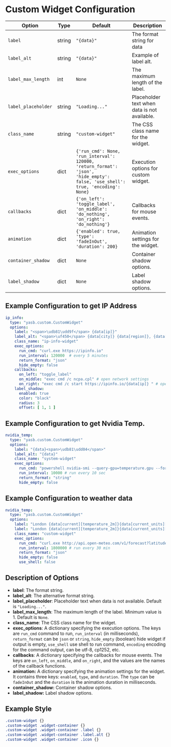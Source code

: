 # Custom Widget Configuration

| Option          | Type    | Default                                                                 | Description                                                                 |
|-----------------|---------|-------------------------------------------------------------------------|-----------------------------------------------------------------------------|
| `label`         | string  | `"{data}"`                                | The format string for data |
| `label_alt`     | string  | `"{data}"`    | Example of label alt. |
| `label_max_length`          | int     | `None`                                                                     | The maximum length of the label. |
| `label_placeholder` | string  | `"Loading..."`                                                          | Placeholder text when data is not available. |
| `class_name`    | string  | `"custom-widget"`                                                      | The CSS class name for the widget. |
| `exec_options`  | dict    | `{'run_cmd': None, 'run_interval': 120000, 'return_format': 'json', 'hide_empty': false, 'use_shell': true, 'encoding': None}` | Execution options for custom widget. |
| `callbacks`     | dict    | `{'on_left': 'toggle_label', 'on_middle': 'do_nothing', 'on_right': 'do_nothing'}` | Callbacks for mouse events. |
| `animation`         | dict    | `{'enabled': true, 'type': 'fadeInOut', 'duration': 200}`               | Animation settings for the widget.                                          |
| `container_shadow`   | dict   | `None`                  | Container shadow options.                       |
| `label_shadow`         | dict   | `None`                  | Label shadow options.                 |

## Example Configuration to get IP Address

```yaml
ip_info:
  type: "yasb.custom.CustomWidget"
  options:
    label: "<span>\udb81\udd9f</span> {data[ip]}"
    label_alt: "<span>\uf450</span> {data[city]} {data[region]}, {data[country]}"
    class_name: "ip-info-widget"
    exec_options:
      run_cmd: "curl.exe https://ipinfo.io"
      run_interval: 120000  # every 5 minutes
      return_format: "json"
      hide_empty: false
    callbacks:
      on_left: "toggle_label"
      on_middle: "exec cmd /c ncpa.cpl" # open network settings
      on_right: "exec cmd /c start https://ipinfo.io/{data[ip]} " # open ipinfo in browser
    label_shadow:
      enabled: true
      color: "black"
      radius: 3
      offset: [ 1, 1 ]
```

## Example Configuration to get Nvidia Temp.

```yaml
nvidia_temp:
  type: "yasb.custom.CustomWidget"
  options:
    label: "{data}<span>\udb81\udd04</span>"
    label_alt: "{data}"
    class_name: "system-widget"
    exec_options:
      run_cmd: "powershell nvidia-smi --query-gpu=temperature.gpu --format=csv,noheader"
      run_interval: 10000 # run every 10 sec
      return_format: "string"
      hide_empty: false
```

## Example Configuration to weather data

```yaml
nvidia_temp:
  type: "yasb.custom.CustomWidget"
  options:
    label: "London {data[current][temperature_2m]}{data[current_units][temperature_2m]}"
    label: "London {data[current][temperature_2m]}{data[current_units][temperature_2m]}"
    class_name: "custom-widget"
    exec_options:
      run_cmd: "curl.exe http://api.open-meteo.com/v1/forecast?latitude=51.5074&longitude=-0.1278&current=temperature_2m&timezone=auto"
      run_interval: 1800000 # run every 30 min
      return_format: "json"
      hide_empty: false
      use_shell: false
```

## Description of Options

- **label**: The format string.
- **label_alt**: The alternative format string.
- **label_placeholder**: Placeholder text when data is not available. Default is `"Loading..."`.
- **label_max_length**: The maximum length of the label. Minimum value is 1. Default is `None`.
- **class_name**: The CSS class name for the widget.
- **exec_options**: A dictionary specifying the execution options. The keys are `run_cmd` command to run, `run_interval` (in milliseconds), `return_format` can be `json` or `string`, `hide_empty` (boolean) hide widget if output is empty, `use_shell` use shell to run command, `encoding` encoding for the command output, can be utf-8, cp1252, etc.
- **callbacks**: A dictionary specifying the callbacks for mouse events. The keys are `on_left`, `on_middle`, and `on_right`, and the values are the names of the callback functions.
- **animation:** A dictionary specifying the animation settings for the widget. It contains three keys: `enabled`, `type`, and `duration`. The `type` can be `fadeInOut` and the `duration` is the animation duration in milliseconds.
- **container_shadow:** Container shadow options.
- **label_shadow:** Label shadow options.

## Example Style
```css
.custom-widget {}
.custom-widget .widget-container {}
.custom-widget .widget-container .label {}
.custom-widget .widget-container .label.alt {}
.custom-widget .widget-container .icon {}
```
